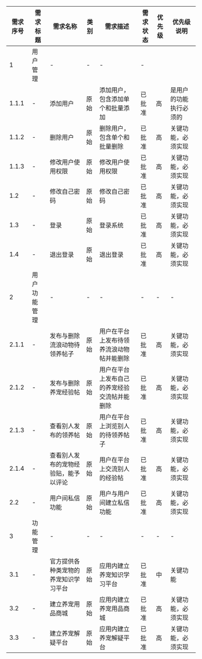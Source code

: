 |需求序号|需求标题|需求名称|类别|需求描述|需求状态|优先级|优先级说明|
|-|-|-|-|-|-|-|-|
|1|用户管理|-|-|-|-|
|1.1.1|-|添加用户|原始|添加用户，包含添加单个和批量添加|已批准|高|是用户的功能执行必须的|
|1.1.2|-|删除用户|原始|删除用户，包含单个和批量删除|已批准|高|关键功能，必须实现|
|1.1.3|-|修改用户使用权限|原始|修改用户使用权限|已批准|高|关键功能，必须实现|
|1.2|-|修改自己密码|原始|修改自己密码|已批准|高|关键功能，必须实现|
|1.3|-|登录|原始|登录系统|已批准|高|关键功能，必须实现|
|1.4|-|退出登录|原始|退出登录|已批准|高|关键功能，必须实现|
|2|用户功能管理|-|-|-|-|-|-|
|2.1.1|-|发布与删除流浪动物待领养帖子|原始|用户在平台上发布待领养流浪动物帖并能删除|已批准|高|关键功能，必须实现|
|2.1.2|-|发布与删除养宠经验帖|原始|用户在平台上发布自己的养宠经验交流帖并能删除|已批准|高|关键功能，必须实现|
|2.1.3|-|查看别人发布的领养帖|原始|用户在平台上浏览别人的待领养帖子|已批准|高|关键功能，必须实现|
|2.1.4|-|查看别人发布的宠物经验贴，能予以评论|原始|用户在平台上交流别人的经验帖|已批准|高|关键功能，必须实现|
|2.2|-|用户间私信功能|原始|用户与用户间建立私信功能|已批准|高|关键功能，必须实现|
|3|功能管理|-|-|-|-|-|-|
|3.1|-|官方提供各种类宠物的养宠知识学习平台|原始|应用内建立养宠知识学习平台|已批准|中|关键功能|
|3.2|-|建立养宠用品商城|原始|应用内建立养宠用品商城|已批准|高|关键功能，必须实现|
|3.3|-|建立养宠解疑平台|原始|应用内建立养宠解疑平台|已批准|高|关键功能，必须实现|